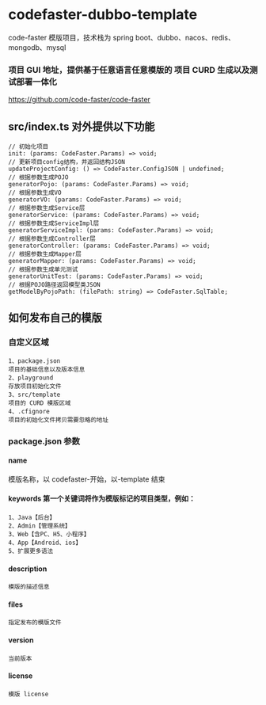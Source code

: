 # codefaster-dubbo-template

code-faster 模版项目，技术栈为 spring boot、dubbo、nacos、redis、mongodb、mysql

### 项目 GUI 地址，提供基于任意语言任意模版的 项目 CURD 生成以及测试部署一体化

https://github.com/code-faster/code-faster

## src/index.ts 对外提供以下功能

```
// 初始化项目
init: (params: CodeFaster.Params) => void;
// 更新项目config结构，并返回结构JSON
updateProjectConfig: () => CodeFaster.ConfigJSON | undefined;
// 根据参数生成POJO
generatorPojo: (params: CodeFaster.Params) => void;
// 根据参数生成VO
generatorVO: (params: CodeFaster.Params) => void;
// 根据参数生成Service层
generatorService: (params: CodeFaster.Params) => void;
// 根据参数生成ServiceImpl层
generatorServiceImpl: (params: CodeFaster.Params) => void;
// 根据参数生成Controller层
generatorController: (params: CodeFaster.Params) => void;
// 根据参数生成Mapper层
generatorMapper: (params: CodeFaster.Params) => void;
// 根据参数生成单元测试
generatorUnitTest: (params: CodeFaster.Params) => void;
// 根据POJO路径返回模型类JSON
getModelByPojoPath: (filePath: string) => CodeFaster.SqlTable;
```

## 如何发布自己的模版

### 自定义区域

```
1、package.json
项目的基础信息以及版本信息
2、playground
存放项目初始化文件
3、src/template
项目的 CURD 模版区域
4、.cfignore
项目的初始化文件拷贝需要忽略的地址
```

### package.json 参数

#### name

模版名称，以 codefaster-开始，以-template 结束

#### keywords 第一个关键词将作为模版标记的项目类型，例如：

```
1、Java【后台】
2、Admin【管理系统】
3、Web【含PC、H5、小程序】
4、App【Android、ios】
5、扩展更多语法
```

#### description

```
模版的描述信息
```

#### files

```
指定发布的模版文件
```

#### version

```
当前版本
```

#### license

```
模版 license
```
